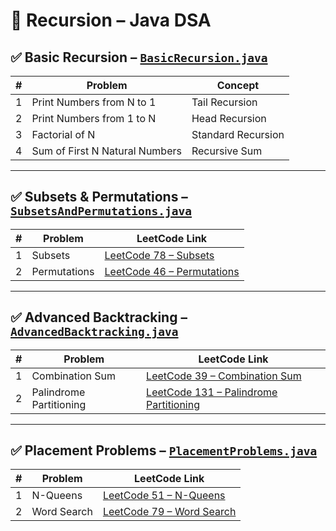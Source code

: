 # 🔁 Recursion – Java DSA

## ✅ Basic Recursion – [`BasicRecursion.java`](./BasicRecursion.java)

| # | Problem                        | Concept        |
|---|--------------------------------|----------------|
| 1 | Print Numbers from N to 1      | Tail Recursion |
| 2 | Print Numbers from 1 to N      | Head Recursion |
| 3 | Factorial of N                 | Standard Recursion |
| 4 | Sum of First N Natural Numbers | Recursive Sum  |

---

## ✅ Subsets & Permutations – [`SubsetsAndPermutations.java`](./SubsetsAndPermutations.java)

| # | Problem        | LeetCode Link                                                                   |
|---|----------------|----------------------------------------------------------------------------------|
| 1 | Subsets        | [LeetCode 78 – Subsets](https://leetcode.com/problems/subsets/)                 |
| 2 | Permutations   | [LeetCode 46 – Permutations](https://leetcode.com/problems/permutations/)       |

---

## ✅ Advanced Backtracking – [`AdvancedBacktracking.java`](./AdvancedBacktracking.java)

| # | Problem                  | LeetCode Link                                                                 |
|---|--------------------------|--------------------------------------------------------------------------------|
| 1 | Combination Sum         | [LeetCode 39 – Combination Sum](https://leetcode.com/problems/combination-sum/) |
| 2 | Palindrome Partitioning | [LeetCode 131 – Palindrome Partitioning](https://leetcode.com/problems/palindrome-partitioning/) |

---

## ✅ Placement Problems – [`PlacementProblems.java`](./PlacementProblems.java)

| # | Problem         | LeetCode Link                                                                 |
|---|------------------|--------------------------------------------------------------------------------|
| 1 | N-Queens        | [LeetCode 51 – N-Queens](https://leetcode.com/problems/n-queens/)              |
| 2 | Word Search     | [LeetCode 79 – Word Search](https://leetcode.com/problems/word-search/)        |
